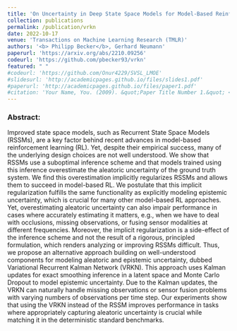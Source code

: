 ```yaml
---
title: 'On Uncertainty in Deep State Space Models for Model-Based Reinforcement Learning'
collection: publications
permalink: /publication/vrkn
date: 2022-10-17
venue: 'Transactions on Machine Learning Research (TMLR)'
authors: '<b> Philipp Becker</b>, Gerhard Neumann'
paperurl: 'https://arxiv.org/abs/2210.09256'
codeurl: 'https://github.com/pbecker93/vrkn'
featured: " " 
#codeurl: 'https://github.com/Onur4229/SVSL_LMOE'
#slidesurl: 'http://academicpages.github.io/files/slides1.pdf'
#paperurl: 'http://academicpages.github.io/files/paper1.pdf'
#citation: 'Your Name, You. (2009). &quot;Paper Title Number 1.&quot; <i>Journal 1</i>. 1(1).'
---
```


<p>
<h3> Abstract: </h3>
Improved state space models, such as Recurrent State Space Models (RSSMs), are a key factor behind recent advances in model-based reinforcement learning (RL). Yet, despite their empirical success, many of the underlying design choices are not well understood. We show that RSSMs use a suboptimal inference scheme and that models trained using this inference overestimate the aleatoric uncertainty of the ground truth system. We find this overestimation implicitly regularizes RSSMs and allows them to succeed in model-based RL. We postulate that this implicit regularization fulfills the same functionality as explicitly modeling epistemic uncertainty, which is crucial for many other model-based RL approaches. Yet, overestimating aleatoric uncertainty can also impair performance in cases where accurately estimating it matters, e.g., when we have to deal with occlusions, missing observations, or fusing sensor modalities at different frequencies. Moreover, the implicit regularization is a side-effect of the inference scheme and not the result of a rigorous, principled formulation, which renders analyzing or improving RSSMs difficult. Thus, we propose an alternative approach building on well-understood components for modeling aleatoric and epistemic uncertainty, dubbed Variational Recurrent Kalman Network (VRKN). This approach uses Kalman updates for exact smoothing inference in a latent space and Monte Carlo Dropout to model epistemic uncertainty. Due to the Kalman updates, the VRKN can naturally handle missing observations or sensor fusion problems with varying numbers of observations per time step. Our experiments show that using the VRKN instead of the RSSM improves performance in tasks where appropriately capturing aleatoric uncertainty is crucial while matching it in the deterministic standard benchmarks.
</p>